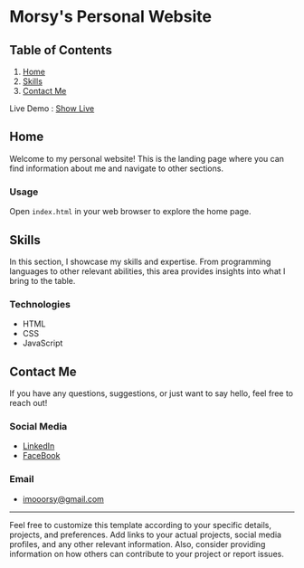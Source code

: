 # Morsy's Personal Website

## Table of Contents

1. [Home](#home)
2. [Skills](#skills)
3. [Contact Me](#contact-me)

Live Demo : [Show Live](https://imooorsy.github.io/Moorsy/)
## Home

Welcome to my personal website! This is the landing page where you can find information about me and navigate to other sections.

### Usage

Open `index.html` in your web browser to explore the home page.

## Skills

In this section, I showcase my skills and expertise. From programming languages to other relevant abilities, this area provides insights into what I bring to the table.

### Technologies

- HTML
- CSS
- JavaScript

## Contact Me

If you have any questions, suggestions, or just want to say hello, feel free to reach out!

### Social Media

- [LinkedIn](https://www.linkedin.com/in/moorsy/)
- [FaceBook](https://www.facebook.com/profile.php?id=100039125752263)

### Email

- imooorsy@gmail.com

---

Feel free to customize this template according to your specific details, projects, and preferences. Add links to your actual projects, social media profiles, and any other relevant information. Also, consider providing information on how others can contribute to your project or report issues.
